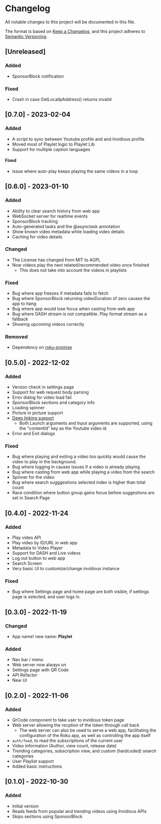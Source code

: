 # Changelog
All notable changes to this project will be documented in this file.

The format is based on [Keep a Changelog](https://keepachangelog.com/en/1.0.0/),
and this project adheres to [Semantic Versioning](https://semver.org/spec/v2.0.0.html).

## [Unreleased]
### Added
- SponsorBlock notification

### Fixed
- Crash in case GetLocalIpAddress() returns invalid

## [0.7.0] - 2023-02-04
### Added
- A script to sync between Youtube profile and and Invidious profile
- Moved most of Playlet logic to Playlet Lib
- Support for multiple caption languages

#### Fixed
- Issue where auto-play keeps playing the same videos in a loop

## [0.6.0] - 2023-01-10
### Added
- Ability to clear search history from web app
- WebSocket server for realtime events
- SponsorBlock tracking
- Auto-generated tasks and the @asynctask annotation
- Show known video metadata while loading video details
- Caching for video details

### Changed
- The License has changed from MIT to AGPL
- Now videos play the next related/recommended video once finished
  - This does not take into account the videos in playlists

### Fixed
- Bug where app freezes if metadata fails to fetch
- Bug where SponsorBlock returning videoDuration of zero causes the app to hang
- Bug where app would lose focus when casting from web app
- Bug where DASH stream is not compatible. Play format stream as a fallback
- Showing upcoming videos correctly

### Removed
- Dependency on [roku-promise](https://github.com/rokucommunity/roku-promise)

## [0.5.0] - 2022-12-02
### Added
- Version check in settings page
- Support for web request body parsing
- Error dialog for video load fail
- SponsorBlock sections and category info
- Loading spinner
- Picture in picture support
- [Deep linking support](https://developer.roku.com/en-ca/docs/developer-program/discovery/implementing-deep-linking.md)
  - Both Launch arguments and Input arguments are supported, using the "contentId" key as the Youtube video id
- Error and Exit dialogs

### Fixed
- Bug where playing and exiting a video too quickly would cause the video to play in the background.
- Bug where logging in causes issues if a video is already playing
- Bug where casting from web app while playing a video from the search
- Spinner for the video
- Bug where search sugggestions selected index is higher than total count
- Race condition where button group gains focus before suggestions are set in Search Page

## [0.4.0] - 2022-11-24
### Added
- Play video API
- Play video by ID/URL in web app
- Metadata to Video Player
- Support for DASH and Live videos
- Log out button to web app
- Search Screen
- Very basic UI to customize/change invidious instance

### Fixed
- Bug where Settings page and home page are both visible, if settings page is selected, and user logs in.

## [0.3.0] - 2022-11-19
### Changed
- App name! new name: **Playlet**

### Added
- Nav bar / menu
- Web server now always on
- Settings page with QR Code
- API Refactor
- New UI

## [0.2.0] - 2022-11-06
### Added
- QrCode component to take user to invidious token page
- Web server allowing the recption of the token through call back
  - The web server can also be used to serve a web app, facilitating the
    configuration of the Roku app, as well as controlling the app itself
- `auth/feed`, to read the subscriptions of the current user
- Video information (Author, view count, release date)
- Trending categories, subscription view, and custom (hardcoded) search categories
- User Playlist support
- Added basic instructions

## [0.1.0] - 2022-10-30
### Added
- Initial version
- Reads feeds from popular and trending videos using Invidious APIs
- Skips sections using SponsorBlock

